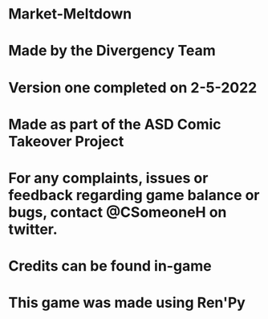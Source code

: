 # Market-Meltdown
# Made by the Divergency Team
# Version one completed on 2-5-2022
# Made as part of the ASD Comic Takeover Project
# For any complaints, issues or feedback regarding game balance or bugs, contact @CSomeoneH on twitter.
# Credits can be found in-game
# This game was made using Ren'Py